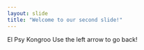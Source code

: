 ```yaml
---
layout: slide
title: "Welcome to our second slide!"
---
```

El Psy Kongroo
Use the left arrow to go back!
